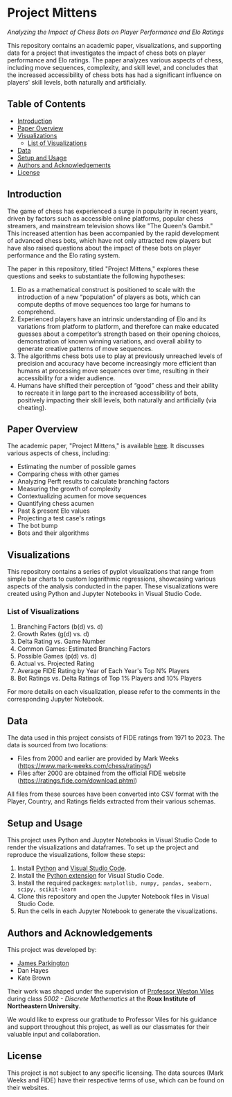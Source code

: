 <!-- omit in toc -->
# Project Mittens
*Analyzing the Impact of Chess Bots on Player Performance and Elo Ratings*

This repository contains an academic paper, visualizations, and supporting data for a project that investigates the impact of chess bots on player performance and Elo ratings. The paper analyzes various aspects of chess, including move sequences, complexity, and skill level, and concludes that the increased accessibility of chess bots has had a significant influence on players' skill levels, both naturally and artificially.

<!-- omit in toc -->
## Table of Contents

- [Introduction](#introduction)
- [Paper Overview](#paper-overview)
- [Visualizations](#visualizations)
  - [List of Visualizations](#list-of-visualizations)
- [Data](#data)
- [Setup and Usage](#setup-and-usage)
- [Authors and Acknowledgements](#authors-and-acknowledgements)
- [License](#license)

## Introduction

The game of chess has experienced a surge in popularity in recent years, driven by factors such as accessible online platforms, popular chess streamers, and mainstream television shows like "The Queen's Gambit." This increased attention has been accompanied by the rapid development of advanced chess bots, which have not only attracted new players but have also raised questions about the impact of these bots on player performance and the Elo rating system.

The paper in this repository, titled "Project Mittens," explores these questions and seeks to substantiate the following hypotheses:

1. Elo as a mathematical construct is positioned to scale with the introduction of a new “population” of players as bots, which can compute depths of move sequences too large for humans to comprehend.
2. Experienced players have an intrinsic understanding of Elo and its variations from platform to platform, and therefore can make educated guesses about a competitor’s strength based on their opening choices, demonstration of known winning variations, and overall ability to generate creative patterns of move sequences.
3. The algorithms chess bots use to play at previously unreached levels of precision and accuracy have become increasingly more efficient than humans at processing move sequences over time, resulting in their accessibility for a wider audience.
4. Humans have shifted their perception of “good” chess and their ability to recreate it in large part to the increased accessibility of bots, positively impacting their skill levels, both naturally and artificially (via cheating).

## Paper Overview

The academic paper, "Project Mittens," is available [here](https://github.com/jparkington/Project-Mittens/blob/main/Project%20Mittens.pdf). It discusses various aspects of chess, including:

- Estimating the number of possible games
- Comparing chess with other games
- Analyzing Perft results to calculate branching factors
- Measuring the growth of complexity
- Contextualizing acumen for move sequences
- Quantifying chess acumen
- Past & present Elo values
- Projecting a test case's ratings
- The bot bump
- Bots and their algorithms

## Visualizations

This repository contains a series of pyplot visualizations that range from simple bar charts to custom logarithmic regressions, showcasing various aspects of the analysis conducted in the paper. These visualizations were created using Python and Jupyter Notebooks in Visual Studio Code.

### List of Visualizations

1. Branching Factors (b(d) vs. d)
2. Growth Rates (g(d) vs. d)
3. Delta Rating vs. Game Number
4. Common Games: Estimated Branching Factors
5. Possible Games (p(d) vs. d)
6. Actual vs. Projected Rating
7. Average FIDE Rating by Year of Each Year's Top N% Players
8. Bot Ratings vs. Delta Ratings of Top 1% Players and 10% Players

For more details on each visualization, please refer to the comments in the corresponding Jupyter Notebook.

## Data

The data used in this project consists of FIDE ratings from 1971 to 2023. The data is sourced from two locations:

- Files from 2000 and earlier are provided by Mark Weeks (https://www.mark-weeks.com/chess/ratings/)
- Files after 2000 are obtained from the official FIDE website (https://ratings.fide.com/download.phtml)

All files from these sources have been converted into CSV format with the Player, Country, and Ratings fields extracted from their various schemas.

## Setup and Usage

This project uses Python and Jupyter Notebooks in Visual Studio Code to render the visualizations and dataframes. To set up the project and reproduce the visualizations, follow these steps:

1. Install [Python](https://www.python.org/downloads/) and [Visual Studio Code](https://code.visualstudio.com/download).
2. Install the [Python extension](https://marketplace.visualstudio.com/items?itemName=ms-python.python) for Visual Studio Code.
3. Install the required packages: `matplotlib, numpy, pandas, seaborn, scipy, scikit-learn`
4. Clone this repository and open the Jupyter Notebook files in Visual Studio Code.
5. Run the cells in each Jupyter Notebook to generate the visualizations.

## Authors and Acknowledgements

This project was developed by:

- [James Parkington](https://github.com/jparkington)
- Dan Hayes
- Kate Brown

Their work was shaped under the supervision of [Professor Weston Viles](https://roux.northeastern.edu/people/weston-viles/) during class *5002 - Discrete Mathematics* at the **Roux Institute of Northeastern University**.

We would like to express our gratitude to Professor Viles for his guidance and support throughout this project, as well as our classmates for their valuable input and collaboration.

## License

This project is not subject to any specific licensing. The data sources (Mark Weeks and FIDE) have their respective terms of use, which can be found on their websites.